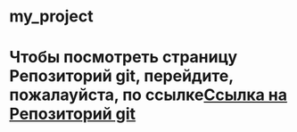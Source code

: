 # my_project
# Чтобы посмотреть страницу Репозиторий git, перейдите, пожалауйста, по ссылке<a href="https://jerri5700.github.io/my_project/" target="_blank">Ссылка на Репозиторий git</a>
